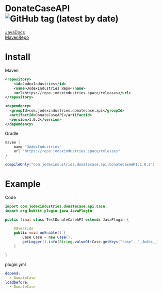 # DonateCaseAPI ![GitHub tag (latest by date)](https://repo.jodexindustries.space/api/badge/latest/releases/com/jodexindustries/donatecase/api/DonateCaseAPI?color=40c14a&name=DonateCaseAPI&prefix=v)
[JavaDocs](https://repo.jodexindustries.space/javadoc/releases/com/jodexindustries/donatecase/api/DonateCaseAPI/1.0.2) <br>
[MavenRepo](https://repo.jodexindustries.space/#/releases/com/jodexindustries/donatecase/api/DonateCaseAPI/1.0.2)
# Install
Maven
```xml
<repository>
    <id>JodexIndustries</id>
    <name>JodexIndustries Repo</name>
    <url>https://repo.jodexindustries.space/releases</url>
</repository>

<dependency>
  <groupId>com.jodexindustries.donatecase.api</groupId>
  <artifactId>DonateCaseAPI</artifactId>
  <version>1.0.2</version>
</dependency>
```
Gradle
```gradle
maven {
    name "JodexIndustries"
    url "https://repo.jodexindustries.space/releases"
}

compileOnly("com.jodexindustries.donatecase.api:DonateCaseAPI:1.0.2")
```
# Example
Code
```java
import com.jodexindustries.donatecase.api.Case;
import org.bukkit.plugin.java.JavaPlugin;

public final class TestDonateCaseAPI extends JavaPlugin {

    @Override
    public void onEnable() {
        Case Case = new Case();
        getLogger().info(String.valueOf(Case.getKeys("case", "_Jodex__"))); // get player keys
    }

}
```

plugin.yml
```yaml
depend:
  - DonateCase
loadbefore:
  - DonateCase
```

